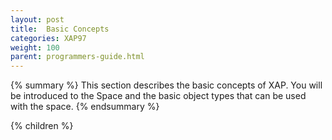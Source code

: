 ```yaml
---
layout: post
title:  Basic Concepts
categories: XAP97
weight: 100
parent: programmers-guide.html
---
```


{% summary %}
This section describes the basic concepts of XAP.
You will be introduced to the Space and the basic object types that can be used with the space.
{% endsummary %}



{% children %}
